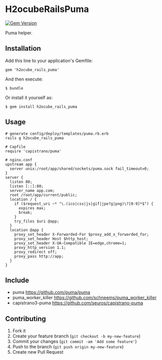 # H2ocubeRailsPuma

[![Gem Version](https://badge.fury.io/rb/h2ocube_rails_puma.png)](http://badge.fury.io/rb/h2ocube_rails_puma)

Puma helper.

## Installation

Add this line to your application's Gemfile:

    gem 'h2ocube_rails_puma'

And then execute:

    $ bundle

Or install it yourself as:

    $ gem install h2ocube_rails_puma

## Usage

    # generate config/deploy/templates/puma.rb.erb
    rails g h2ocube_rails_puma

    # Capfile
    require 'capistrano/puma'

    # nginx.conf
    upstream app {
      server unix:/root/app/shared/sockets/puma.sock fail_timeout=0;
    }
    server {
      listen 80;
      listen [::]:80;
      server_name app.com;
      root /root/app/current/public;
      location / {
        if ($request_uri ~* "\.(ico|css|js|gif|jpe?g|png)\?[0-9]*$") {
          expires max;
          break;
        }
        try_files $uri @app;
      }
      location @app {
        proxy_set_header X-Forwarded-For $proxy_add_x_forwarded_for;
        proxy_set_header Host $http_host;
        proxy_set_header X-UA-Compatible IE=edge,chrome=1;
        proxy_http_version 1.1;
        proxy_redirect off;
        proxy_pass http://app;
      }
    }

## Include

* puma https://github.com/puma/puma
* puma_worker_killer https://github.com/schneems/puma_worker_killer
* capistrano3-puma https://github.com/seuros/capistrano-puma

## Contributing

1. Fork it
2. Create your feature branch (`git checkout -b my-new-feature`)
3. Commit your changes (`git commit -am 'Add some feature'`)
4. Push to the branch (`git push origin my-new-feature`)
5. Create new Pull Request
